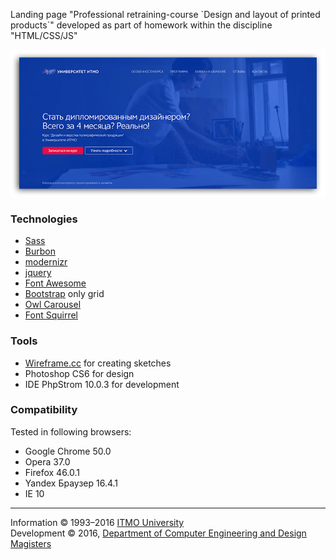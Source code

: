 
Landing page "Professional retraining-course \`Design and layout of printed products\`" developed as part of homework within the discipline "HTML/CSS/JS"

![](https://github.com/PavelShar/ITMO-landing/blob/103fb03a0a295b75409a437fe9a2c47ab86c44b2/landing.png?raw=true)

### Technologies
- [Sass](http://sass-lang.com/)
- [Burbon](http://bourbon.io/)
- [modernizr](https://modernizr.com/)
- [jquery](https://jquery.com/)
- [Font Awesome](http://fontawesome.io/)
- [Bootstrap](http://getbootstrap.com/) only grid
- [Owl Carousel](https://github.com/OwlFonk/OwlCarousel)
- [Font Squirrel](https://www.fontsquirrel.com)

### Tools
- [Wireframe.cc](https://wireframe.cc) for creating sketches
- Photoshop CS6 for design
- IDE PhpStrom 10.0.3 for development

### Compatibility
Tested in following browsers:
- Google Chrome 50.0
- Opera 37.0
- Firefox 46.0.1
- Yandex Браузер 16.4.1
- IE 10

---
Information © 1993–2016 [ITMO University](http://en.ifmo.ru/en/)  
Development © 2016, [Department of Computer Engineering and Design Magisters](https://design.ifmo.ru/)  
